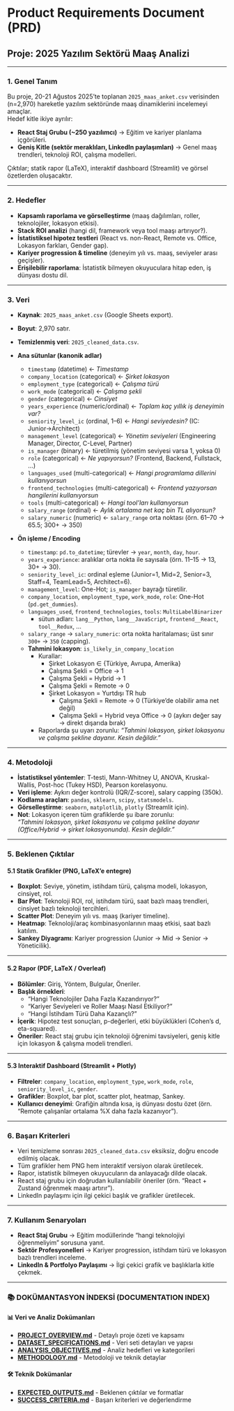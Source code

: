 # Product Requirements Document (PRD)  
## Proje: 2025 Yazılım Sektörü Maaş Analizi

---

### 1. Genel Tanım
Bu proje, 20-21 Ağustos 2025’te toplanan `2025_maas_anket.csv` verisinden (n=2,970) hareketle yazılım sektöründe maaş dinamiklerini incelemeyi amaçlar.  
Hedef kitle ikiye ayrılır:  
- **React Staj Grubu (~250 yazılımcı)** → Eğitim ve kariyer planlama içgörüleri.  
- **Geniş Kitle (sektör meraklıları, LinkedIn paylaşımları)** → Genel maaş trendleri, teknoloji ROI, çalışma modelleri.  

Çıktılar; statik rapor (LaTeX), interaktif dashboard (Streamlit) ve görsel özetlerden oluşacaktır.

---

### 2. Hedefler
- **Kapsamlı raporlama ve görselleştirme** (maaş dağılımları, roller, teknolojiler, lokasyon etkisi).  
- **Stack ROI analizi** (hangi dil, framework veya tool maaşı artırıyor?).  
- **İstatistiksel hipotez testleri** (React vs. non-React, Remote vs. Office, Lokasyon farkları, Gender gap).  
- **Kariyer progression & timeline** (deneyim yılı vs. maaş, seviyeler arası geçişler).  
- **Erişilebilir raporlama**: İstatistik bilmeyen okuyuculara hitap eden, iş dünyası dostu dil.  

---

### 3. Veri
- **Kaynak**: `2025_maas_anket.csv` (Google Sheets export).  
- **Boyut**: 2,970 satır.  
- **Temizlenmiş veri**: `2025_cleaned_data.csv`.  
- **Ana sütunlar (kanonik adlar)**  
  - `timestamp` (datetime) ← *Timestamp*  
  - `company_location` (categorical) ← *Şirket lokasyon*  
  - `employment_type` (categorical) ← *Çalışma türü*  
  - `work_mode` (categorical) ← *Çalışma şekli*  
  - `gender` (categorical) ← *Cinsiyet*  
  - `years_experience` (numeric/ordinal) ← *Toplam kaç yıllık iş deneyimin var?*  
  - `seniority_level_ic` (ordinal, 1–6) ← *Hangi seviyedesin?* (IC: Junior→Architect)  
  - `management_level` (categorical) ← *Yönetim seviyeleri* (Engineering Manager, Director, C-Level, Partner)  
  - `is_manager` (binary) ← türetilmiş (yönetim seviyesi varsa 1, yoksa 0)  
  - `role` (categorical) ← *Ne yapıyorsun?* (Frontend, Backend, Fullstack, …)  
  - `languages_used` (multi-categorical) ← *Hangi programlama dillerini kullanıyorsun*  
  - `frontend_technologies` (multi-categorical) ← *Frontend yazıyorsan hangilerini kullanıyorsun*  
  - `tools` (multi-categorical) ← *Hangi tool’ları kullanıyorsun*  
  - `salary_range` (ordinal) ← *Aylık ortalama net kaç bin TL alıyorsun?*  
  - `salary_numeric` (numeric) ← `salary_range` orta noktası (örn. 61–70 → 65.5; 300+ → 350)

- **Ön işleme / Encoding**  
  - `timestamp`: `pd.to_datetime`; türevler → `year`, `month`, `day`, `hour`.  
  - `years_experience`: aralıklar orta nokta ile sayısala (örn. 11–15 → 13, 30+ → 30).  
  - `seniority_level_ic`: ordinal eşleme (Junior=1, Mid=2, Senior=3, Staff=4, TeamLead=5, Architect=6).  
  - `management_level`: One-Hot; `is_manager` bayrağı türetilir.  
  - `company_location`, `employment_type`, `work_mode`, `role`: One-Hot (`pd.get_dummies`).  
  - `languages_used`, `frontend_technologies`, `tools`: `MultiLabelBinarizer`  
    - sütun adları: `lang__Python`, `lang__JavaScript`, `frontend__React`, `tool__Redux`, …  
  - `salary_range` → `salary_numeric`: orta nokta haritalaması; üst sınır `300+` → `350` (capping).  
  - **Tahmini lokasyon**: `is_likely_in_company_location`  
    - Kurallar:  
      - Şirket Lokasyon ∈ {Türkiye, Avrupa, Amerika}  
      - Çalışma Şekli = Office → 1  
      - Çalışma Şekli = Hybrid → 1  
      - Çalışma Şekli = Remote → 0  
      - Şirket Lokasyon = Yurtdışı TR hub  
        - Çalışma Şekli = Remote → 0 (Türkiye’de olabilir ama net değil)  
        - Çalışma Şekli = Hybrid veya Office → 0 (aykırı değer say → direkt dışarıda bırak)  
    - Raporlarda şu uyarı zorunlu: *“Tahmini lokasyon, şirket lokasyonu ve çalışma şekline dayanır. Kesin değildir.”*


---

### 4. Metodoloji
- **İstatistiksel yöntemler**: T-testi, Mann-Whitney U, ANOVA, Kruskal-Wallis, Post-hoc (Tukey HSD), Pearson korelasyonu.  
- **Veri işleme**: Aykırı değer kontrolü (IQR/Z-score), salary capping (350k).  
- **Kodlama araçları**: `pandas`, `sklearn`, `scipy`, `statsmodels`.  
- **Görselleştirme**: `seaborn`, `matplotlib`, `plotly` (Streamlit için).  
- **Not**: Lokasyon içeren tüm grafiklerde şu ibare zorunlu:  
  _“Tahmini lokasyon, şirket lokasyonu ve çalışma şekline dayanır (Office/Hybrid → şirket lokasyonunda). Kesin değildir.”_

---

### 5. Beklenen Çıktılar
#### 5.1 Statik Grafikler (PNG, LaTeX’e entegre)
- **Boxplot**: Seviye, yönetim, istihdam türü, çalışma modeli, lokasyon, cinsiyet, rol.  
- **Bar Plot**: Teknoloji ROI, rol, istihdam türü, saat bazlı maaş trendleri, cinsiyet bazlı teknoloji tercihleri.  
- **Scatter Plot**: Deneyim yılı vs. maaş (kariyer timeline).  
- **Heatmap**: Teknoloji/araç kombinasyonlarının maaş etkisi, saat bazlı katılım.  
- **Sankey Diyagramı**: Kariyer progression (Junior → Mid → Senior → Yöneticilik).  

---

#### 5.2 Rapor (PDF, LaTeX / Overleaf)
- **Bölümler**: Giriş, Yöntem, Bulgular, Öneriler.  
- **Başlık örnekleri**:  
  - “Hangi Teknolojiler Daha Fazla Kazandırıyor?”  
  - “Kariyer Seviyeleri ve Roller Maaşı Nasıl Etkiliyor?”  
  - “Hangi İstihdam Türü Daha Kazançlı?”  
- **İçerik**: Hipotez test sonuçları, p-değerleri, etki büyüklükleri (Cohen’s d, eta-squared).  
- **Öneriler**: React staj grubu için teknoloji öğrenimi tavsiyeleri, geniş kitle için lokasyon & çalışma modeli trendleri.  

---

#### 5.3 Interaktif Dashboard (Streamlit + Plotly)
- **Filtreler**: `company_location`, `employment_type`, `work_mode`, `role`, `seniority_level_ic`, `gender`.  
- **Grafikler**: Boxplot, bar plot, scatter plot, heatmap, Sankey.  
- **Kullanıcı deneyimi**: Grafiğin altında kısa, iş dünyası dostu özet (örn. “Remote çalışanlar ortalama %X daha fazla kazanıyor”).  

---

### 6. Başarı Kriterleri
- Veri temizleme sonrası `2025_cleaned_data.csv` eksiksiz, doğru encode edilmiş olacak.  
- Tüm grafikler hem PNG hem interaktif versiyon olarak üretilecek.  
- Rapor, istatistik bilmeyen okuyucuların da anlayacağı dilde olacak.  
- React staj grubu için doğrudan kullanılabilir öneriler (örn. “React + Zustand öğrenmek maaşı artırır”).  
- LinkedIn paylaşımı için ilgi çekici başlık ve grafikler üretilecek.  

---

### 7. Kullanım Senaryoları
- **React Staj Grubu** → Eğitim modüllerinde “hangi teknolojiyi öğrenmeliyim” sorusuna yanıt.  
- **Sektör Profesyonelleri** → Kariyer progression, istihdam türü ve lokasyon bazlı trendleri inceleme.  
- **LinkedIn & Portfolyo Paylaşımı** → İlgi çekici grafik ve başlıklarla kitle çekmek.  

---

### 📚 DOKÜMANTASYON İNDEKSİ (DOCUMENTATION INDEX)

#### 📊 Veri ve Analiz Dokümanları
- **[PROJECT_OVERVIEW.md](PROJECT_OVERVIEW.md)** - Detaylı proje özeti ve kapsamı  
- **[DATASET_SPECIFICATIONS.md](DATASET_SPECIFICATIONS.md)** - Veri seti detayları ve yapısı  
- **[ANALYSIS_OBJECTIVES.md](ANALYSIS_OBJECTIVES.md)** - Analiz hedefleri ve kategorileri  
- **[METHODOLOGY.md](METHODOLOGY.md)** - Metodoloji ve teknik detaylar  

#### 🛠️ Teknik Dokümanlar
- **[EXPECTED_OUTPUTS.md](EXPECTED_OUTPUTS.md)** - Beklenen çıktılar ve formatlar  
- **[SUCCESS_CRITERIA.md](SUCCESS_CRITERIA.md)** - Başarı kriterleri ve değerlendirme  